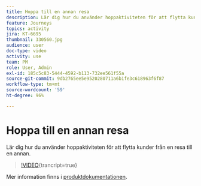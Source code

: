 ```yaml
---
title: Hoppa till en annan resa
description: Lär dig hur du använder hoppaktiviteten för att flytta kunder från en resa till en annan.
feature: Journeys
topics: activity
jira: KT-6695
thumbnail: 330560.jpg
audience: user
doc-type: video
activity: use
team: PM
role: User, Admin
exl-id: 185c5c83-5444-4592-b113-732ee561f55a
source-git-commit: 9db2765ee5e9520280711a6b1fe3c618963f6f87
workflow-type: tm+mt
source-wordcount: '59'
ht-degree: 96%

---
```


# Hoppa till en annan resa

Lär dig hur du använder hoppaktiviteten för att flytta kunder från en resa till en annan.

>[!VIDEO](https://video.tv.adobe.com/v/330560?learn=on){trancript=true}

Mer information finns i [produktdokumentationen](https://experienceleague.adobe.com/docs/journeys/using/building-journeys/about-journey-building/action-activities/jump.html?lang=sv#building-journeys).
